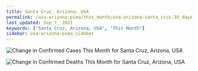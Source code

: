```yaml
---
title: Santa Cruz, Arizona, USA
permalink: /usa-arizona-pima/this_month/usa-arizona-santa_cruz-30_days.html
last_updated: Sep 7, 2021
keywords: ["Santa Cruz, Arizona, USA", "This Month"]
sidebar: usa-arizona-pima_sidebar
---
```


![Change in Confirmed Cases This Month for Santa Cruz, Arizona, USA](/covid_tracker/images/graphs/usa-arizona-santa_cruz-delta_confirmed-30_days_graph.png)

![Change in Confirmed Deaths This Month for Santa Cruz, Arizona, USA](/covid_tracker/images/graphs/usa-arizona-santa_cruz-delta_deaths-30_days_graph.png)
